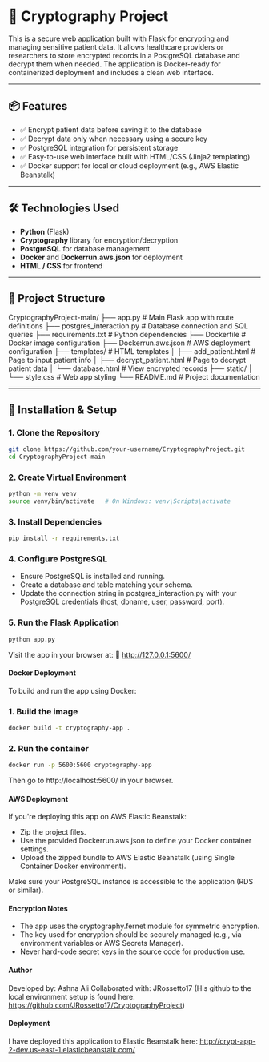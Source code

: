 # 🔐 Cryptography Project

This is a secure web application built with Flask for encrypting and managing sensitive patient data. It allows healthcare providers or researchers to store encrypted records in a PostgreSQL database and decrypt them when needed. The application is Docker-ready for containerized deployment and includes a clean web interface.

---

## 📦 Features

- ✅ Encrypt patient data before saving it to the database
- ✅ Decrypt data only when necessary using a secure key
- ✅ PostgreSQL integration for persistent storage
- ✅ Easy-to-use web interface built with HTML/CSS (Jinja2 templating)
- ✅ Docker support for local or cloud deployment (e.g., AWS Elastic Beanstalk)

---

## 🛠️ Technologies Used

- **Python** (Flask)
- **Cryptography** library for encryption/decryption
- **PostgreSQL** for database management
- **Docker** and **Dockerrun.aws.json** for deployment
- **HTML / CSS** for frontend

---

## 📁 Project Structure

CryptographyProject-main/ ├── app.py # Main Flask app with route definitions ├── postgres_interaction.py # Database connection and SQL queries ├── requirements.txt # Python dependencies ├── Dockerfile # Docker image configuration ├── Dockerrun.aws.json # AWS deployment configuration ├── templates/ # HTML templates │ ├── add_patient.html # Page to input patient info │ ├── decrypt_patient.html # Page to decrypt patient data │ └── database.html # View encrypted records ├── static/ │ └── style.css # Web app styling └── README.md # Project documentation


---

## 🔧 Installation & Setup

### 1. Clone the Repository

```bash
git clone https://github.com/your-username/CryptographyProject.git
cd CryptographyProject-main
```
### 2. Create Virtual Environment
```bash
python -m venv venv
source venv/bin/activate   # On Windows: venv\Scripts\activate
```
### 3. Install Dependencies
```bash
pip install -r requirements.txt
```
### 4. Configure PostgreSQL
- Ensure PostgreSQL is installed and running.
- Create a database and table matching your schema.
- Update the connection string in postgres_interaction.py with your PostgreSQL credentials (host, dbname, user, password, port).
### 5. Run the Flask Application
```bash
python app.py
```
Visit the app in your browser at:
📍 http://127.0.0.1:5600/

#### Docker Deployment
To build and run the app using Docker:
### 1. Build the image
```bash
docker build -t cryptography-app .
```
### 2. Run the container
```bash
docker run -p 5600:5600 cryptography-app
```
Then go to http://localhost:5600/ in your browser.

#### AWS Deployment

If you're deploying this app on AWS Elastic Beanstalk:
- Zip the project files.
- Use the provided Dockerrun.aws.json to define your Docker container settings.
- Upload the zipped bundle to AWS Elastic Beanstalk (using Single Container Docker environment).

Make sure your PostgreSQL instance is accessible to the application (RDS or similar).

#### Encryption Notes
- The app uses the cryptography.fernet module for symmetric encryption.
- The key used for encryption should be securely managed (e.g., via environment variables or AWS Secrets Manager).
- Never hard-code secret keys in the source code for production use.

#### Author
Developed by: Ashna Ali
Collaborated with: JRossetto17 (His github to the local environment setup is found here: https://github.com/JRossetto17/CryptographyProject)

#### Deployment
I have deployed this application to Elastic Beanstalk here: http://crypt-app-2-dev.us-east-1.elasticbeanstalk.com/
